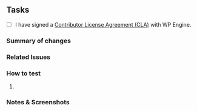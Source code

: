 ## Tasks

<!-- Sorry, we're only reviewing minor bugfix PRs from the community, no big change or new feature -->

- [ ] I have signed a [Contributor License Agreement (CLA)](https://github.com/studiopress/pattern-manager/wiki/For-Developers#contributor-license-agreement-cla) with WP Engine.

### Summary of changes
<!-- A short but detailed summary of the changes. -->

### Related Issues
<!-- Fixes #xxx. -->
<!-- See #xxx. -->

### How to test
<!-- Detailed steps to test this PR. -->
1.

### Notes & Screenshots
<!-- Additional information for reviewers. -->
